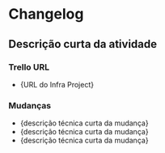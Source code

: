 # Changelog

## Descrição curta da atividade

### Trello URL
*  {URL do Infra Project}

### Mudanças
*  {descrição técnica curta da mudança}
*  {descrição técnica curta da mudança}
*  {descrição técnica curta da mudança}
